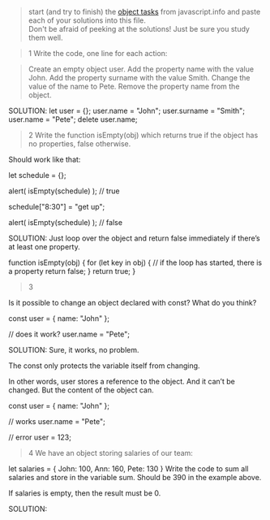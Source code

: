 > start (and try to finish) the [object tasks](https://javascript.info/object) from javascript.info and paste each of your solutions into this file.    
> Don't be afraid of peeking at the solutions!  Just be sure you study them well.

>1
Write the code, one line for each action:

>Create an empty object user.
>Add the property name with the value John.
>Add the property surname with the value Smith.
>Change the value of the name to Pete.
>Remove the property name from the object.

SOLUTION:
let user = {};
user.name = "John";
user.surname = "Smith";
user.name = "Pete";
delete user.name;

>2
Write the function isEmpty(obj) which returns true if the object has no properties, false otherwise.

Should work like that:

let schedule = {};

alert( isEmpty(schedule) ); // true

schedule["8:30"] = "get up";

alert( isEmpty(schedule) ); // false

SOLUTION:
Just loop over the object and return false immediately if there’s at least one property.

function isEmpty(obj) {
  for (let key in obj) {
    // if the loop has started, there is a property
    return false;
  }
  return true;
}

>3

Is it possible to change an object declared with const? What do you think?

const user = {
  name: "John"
};

// does it work?
user.name = "Pete";

SOLUTION:
Sure, it works, no problem.

The const only protects the variable itself from changing.

In other words, user stores a reference to the object. And it can’t be changed. But the content of the object can.

const user = {
  name: "John"
};

// works
user.name = "Pete";

// error
user = 123;

>4
We have an object storing salaries of our team:

let salaries = {
  John: 100,
  Ann: 160,
  Pete: 130
}
Write the code to sum all salaries and store in the variable sum. Should be 390 in the example above.

If salaries is empty, then the result must be 0.

SOLUTION:




